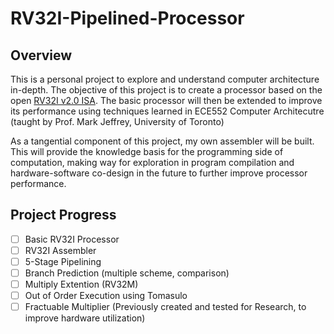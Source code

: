 # RV32I-Pipelined-Processor

## Overview

This is a personal project to explore and understand computer architecture in-depth. The objective of this project is to create a processor based on the open [RV32I v2.0 ISA](https://riscv.org/wp-content/uploads/2017/05/riscv-spec-v2.2.pdf). The basic processor will then be extended to improve its performance using techniques learned in ECE552 Computer Architecutre (taught by Prof. Mark Jeffrey, University of Toronto)

As a tangential component of this project, my own assembler will be built. This will provide the knowledge basis for the programming side of computation, making way for exploration in program compilation and hardware-software co-design in the future to further improve processor performance.

## Project Progress
 - [ ] Basic RV32I Processor
 - [ ] RV32I Assembler
 - [ ] 5-Stage Pipelining
 - [ ] Branch Prediction (multiple scheme, comparison)
 - [ ] Multiply Extention (RV32M)
 - [ ] Out of Order Execution using Tomasulo
 - [ ] Fractuable Multiplier (Previously created and tested for Research, to improve hardware utilization)
